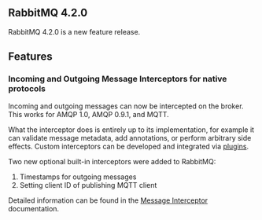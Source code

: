 ## RabbitMQ 4.2.0

RabbitMQ 4.2.0 is a new feature release.


## Features

### Incoming and Outgoing Message Interceptors for native protocols

Incoming and outgoing messages can now be intercepted on the broker.
This works for AMQP 1.0, AMQP 0.9.1, and MQTT.

What the interceptor does is entirely up to its implementation, for example it can validate message metadata, add annotations, or perform arbitrary side effects.
Custom interceptors can be developed and integrated via [plugins](https://www.rabbitmq.com/docs/next/plugins).

Two new optional built-in interceptors were added to RabbitMQ:
1. Timestamps for outgoing messages
2. Setting client ID of publishing MQTT client

Detailed information can be found in the [Message Interceptor](https://www.rabbitmq.com/docs/next/message-interceptors) documentation.
